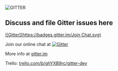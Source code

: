 ![GITTER](http://i.imgur.com/DozxXlJ.png)

Discuss and file Gitter issues here
----
[![Gitter](https://badges.gitter.im/Join Chat.svg)](https://gitter.im/gitterHQ/gitter?utm_source=badge&utm_medium=badge&utm_campaign=pr-badge)

Join our online chat at [![Gitter](https://badges.gitter.im/gitterHQ/gitter.svg)](https://gitter.im/gitterHQ/gitter)

More info at [gitter.im](https://gitter.im)

Trello: [trello.com/b/ghYXB9rc/gitter-dev](https://trello.com/b/ghYXB9rc/gitter-dev)

